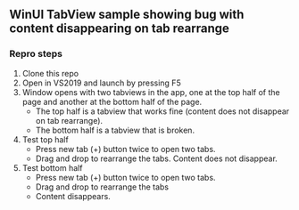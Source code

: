 ## WinUI TabView sample showing bug with content disappearing on tab rearrange

### Repro steps

1. Clone this repo
1. Open in VS2019 and launch by pressing F5
1. Window opens with two tabviews in the app, one at the top half of the page and another at the bottom half of the page.
    - The top half is a tabview that works fine (content does not disappear on tab rearrange).
    - The bottom half is a tabview that is broken.
1. Test top half
    - Press new tab (+) button twice to open two tabs.
    - Drag and drop to rearrange the tabs. Content does not disappear.
1. Test bottom half
    - Press new tab (+) button twice to open two tabs.
    - Drag and drop to rearrange the tabs
    - Content disappears.